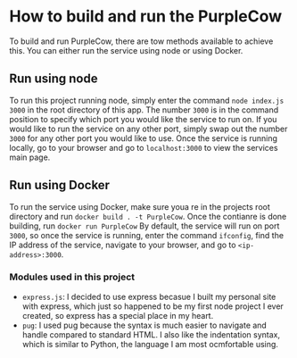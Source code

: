 # How to build and run the PurpleCow
To build and run PurpleCow, there are tow methods available to achieve this. You can either run the service using node or using Docker.

## Run using node
To run this project running node, simply enter the command `node index.js 3000` in the root directory of this app. The number `3000` is in the command position to specify which port you would like the service to run on. If you would like to run the service on any other port, simply swap out the number `3000` for any other port you would like to use. Once the service is running locally, go to your browser and go to `localhost:3000` to view the services main page.

## Run using Docker
To run the service using Docker, make sure youa re in the projects root directory and run `docker build . -t PurpleCow`. Once the contianre is done building, run `docker run PurpleCow`  By default, the service will run on port `3000`, so once the service is running, enter the command `ifconfig`, find the IP address of the service, navigate to your browser, and go to `<ip-address>:3000`.

### Modules used in this project
* `express.js`: I decided to use express becasue I built my personal site with express, which just so happened to be my first node project I ever created, so express has a special place in my heart.
* `pug`: I used pug because the syntax is much easier to navigate and handle compared to standard HTML. I also like the indentation syntax, which is similar to Python, the language I am most ocmfortable using.